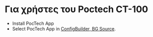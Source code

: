 # Για χρήστες του Poctech CT-100

- Install PocTech App
- Select PocTech App in [ConfigBuilder, BG Source](#Config-Builder-bg-source).
